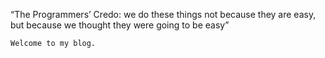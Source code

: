 “The Programmers’ Credo: we do these things not because they are easy, but because we thought they were going to be easy”

```Welcome to my blog.```